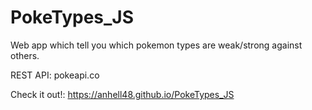 # PokeTypes_JS
Web app which tell you which pokemon types are weak/strong against others.

REST API: pokeapi.co

Check it out!: https://anhell48.github.io/PokeTypes_JS

